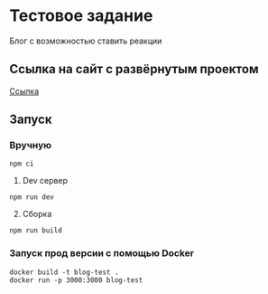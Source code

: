 # Тестовое задание

Блог с возможностью ставить реакции

## Ссылка на сайт с развёрнутым проектом

[Ссылка](https://blog.test.nomoredomainsrocks.ru/)

## Запуск

### Вручную

```
npm ci
```

1. Dev сервер

```
npm run dev
```

2. Сборка

```
npm run build
```

### Запуск прод версии с помощью Docker

```
docker build -t blog-test .
docker run -p 3000:3000 blog-test
```
